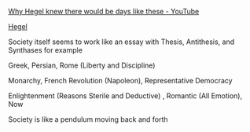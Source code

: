 [Why Hegel knew there would be days like these - YouTube](https://www.youtube.com/watch?v=q54VyCpXDH8)

[Hegel](../../Relationships/People/Hegel.md)

Society itself seems to work like an essay with Thesis, Antithesis, and Synthases for example

Greek, Persian, Rome (Liberty and Discipline)

Monarchy, French Revolution (Napoleon), Representative Democracy

Enlightenment (Reasons Sterile and Deductive) , Romantic (All Emotion), Now

Society is like a pendulum moving back and forth
